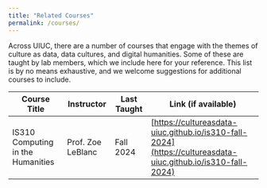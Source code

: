 ```yaml
---
title: "Related Courses"
permalink: /courses/
---
```


Across UIUC, there are a number of courses that engage with the themes of culture as data, data cultures, and digital humanities. Some of these are taught by lab members, which we include here for your reference. This list is by no means exhaustive, and we welcome suggestions for additional courses to include.

| Course Title | Instructor | Last Taught | Link (if available) |
|--------------|------------|-------------|---------------------|
| IS310 Computing in the Humanities | Prof. Zoe LeBlanc | Fall 2024 | [https://cultureasdata-uiuc.github.io/is310-fall-2024](https://cultureasdata-uiuc.github.io/is310-fall-2024) |